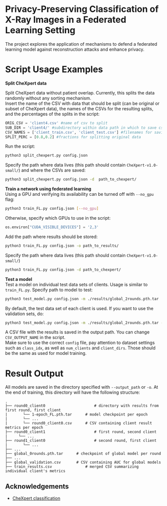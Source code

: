 # Privacy-Preserving Classification of X-Ray Images in a Federated Learning Setting

The project explores the application of mechanisms to defend a federated learning model against reconstruction attacks and enhance privacy.

# Script Usage Examples

**Split CheXpert data**  

Split CheXpert data without patient overlap. Currently, this splits the data randomly without any sorting mechanism.  
Insert the name of the CSV with data that should be split (can be original or subset of CheXpert data), the names of the CSVs for the resulting splits, and the percentages of the splits in the script:  
```python
ORIG_CSV = 'client4.csv' #name of csv to split
SUB_DIR = 'client4/' #subdirectory within data path in which to save csv files
CSV_NAMES = ['client_train.csv', 'client_test.csv'] #filenames for saving
SPLIT_PERC = [0.8,0.2] #fractions for splitting original data
```
Run the script:  
```sh
python3 split_chexpert.py config.json
```
Specify the path where data lives (this path should contain ```CheXpert-v1.0-small/```) and where the CSVs are saved:  
```sh
python3 split_chexpert.py config.json -d  path_to_chexpert/
```

**Train a network using federated learning**   
Using a GPU and verifying its availability can be turned off with ```--no_gpu``` flag:   
```sh
python3 train_FL.py config.json [--no_gpu]
```
Otherwise, specify which GPUs to use in the script:   
```python
os.environ["CUDA_VISIBLE_DEVICES"] = '2,3'
```
Add the path where results should be stored:   
```sh
python3 train_FL.py config.json -o path_to_results/
```
Specify the path where data lives (this path should contain ```CheXpert-v1.0-small/```)
```sh
python3 train_FL.py config.json -d path_to_chexpert/
```

**Test a model**  
Test a model on individual test data sets of clients. Usage is similar to ```train_FL.py```. Specify path to model to test:  
```sh
python3 test_model.py config.json -m ./results/global_2rounds.pth.tar
```
By default, the test data set of each client is used. If you want to use the validation sets, do:  
```sh
python3 test_model.py config.json -m ./results/global_2rounds.pth.tar --val
```
A CSV file with the results is saved in the output path. You can change ```CSV_OUTPUT_NAME``` in the script.  
Make sure to use the correct ```config``` file, pay attention to dataset settings such as ```class_idx```, as well as ```num_clients``` and ```client_dirs```. Those should be the same as used for model training.

# Result Output

All models are saved in the directory specified with ```--output_path``` or ```-o```.  At the end of training, this directory will have the following structure:  

```
.
├── round0_client0 						# directory with results from first round, first client
|		└── 1-epoch_FL.pth.tar 		# model checkpoint per epoch
|		└── ...
|		└── round0_client0.csv 		# CSV containing client result metrics per epoch
├── round0_client1 						# first round, second client
|	  └── ...
├──	round1_client0 						# second round, first client
|		└── ...
├── ...
├── global_0rounds.pth.tar 		# checkpoint of global model per round
├── ...
├── global_validation.csv 		# CSV containing AUC for global models
├── train_results.csv 				# merged CSV summarizing individual client's metrics
```


## Acknowledgements

* [CheXpert classification](https://github.com/Stomper10/CheXpert)
